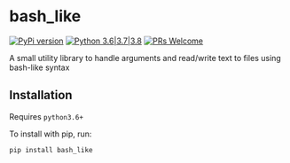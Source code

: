 # bash_like

[![PyPi version](https://img.shields.io/pypi/v/bash_like.svg)](https://pypi.python.org/pypi/bash_like) [![Python 3.6|3.7|3.8](https://img.shields.io/pypi/pyversions/bash_like.svg)](https://pypi.python.org/pypi/bash_like) [![PRs Welcome](https://img.shields.io/badge/PRs-welcome-brightgreen.svg?style=flat-square)](http://makeapullrequest.com)

A small utility library to handle arguments and read/write text to files using bash-like syntax

## Installation

Requires `python3.6+`

To install with pip, run:

    pip install bash_like
